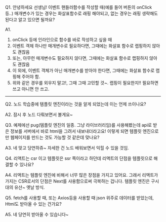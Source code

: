 Q1.
안녕하세요 선생님! 이벤트 핸들러함수를 작성할 때(예를 들어 버튼의 onClick 등..)
매개변수가 있는 경우는 화살표함수로 래핑 해야되고, 없는 경우는 래핑 생략해도 된다고 알고 있으면 될까요?

A1.

1. onClick 등에 인라인으로 함수를 바로 작성하고 싶을 때
2. 이벤트 객체 하나만 매개변수로 필요하다면, 그때에는 화살표 함수로 랩핑하지 않아도 괜찮음
3. 또는, 아무런 매개변수도 필요하지 않다면, 그때에는 화살표 함수로 랩핑하지 않아도 괜찮음
4. 이 외에, 이벤트 객체가 아닌 매개변수를 받아야 한다면, 그때에는 화살표 함수로 랩핑해 주어야 함.
5. 위와 같은 경우를 외우지 말고!, 그때 그때 고민할 것~. 랩핑이 필요한지!! 필요하면 쓰고 아니면 안 쓰고.

---

Q2.
노드 학습중에 템플릿 엔진이라는 것을 알게 되었는데 이는 언제 쓰이나요?

A2.
잠시 후 노드 다뤄보면서 볼게요~

Q3.
예제에선 pug(템플릿 엔진의 일종. 그냥 라이브러리임)를 사용해봤는데 api로 받은 정보를 서버에서 바로 html을 그려서 내보내더라고요!
이렇게 되면 템플릿 엔진으로만 웹페이지를 만드는 것도 가능할 것 같은데 맞나요?

A3.
네 맞고 당연하쥬~
자세한 건 노드 배워보면서 익힐 수 있을 것임.

Q4.
리액트는 csr 이고 템플릿은 ssr 쪽이라고 하던데 리액트의 단점을 템플릿으로 해결할 수 있나요?

A4.
리액트는 템플릿 엔진에 비해서 너무 많은 장점을 가지고 있어요.
그래서 리액트가 가지는 CSR로서의 단점은 Next를 사용함으로써 극복하는 겁니다.
템플릿 엔진은 구시대의 유산~ 옛날 방식.

Q5.
fetch를 사용할 때, 또는 Axios등을 사용할 때 json 위주로 데이터를 받았는데, Html도 받아올 수 있는 건가요?

A5.
네 당연히 받아올 수 있습니다~
